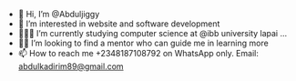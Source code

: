 - 👋 Hi, I’m @Abduljiggy
- 👀 I’m interested in website and software development 
- 👨🏾‍🎓 I’m currently studying computer science  at @ibb university lapai ...
- 👨‍🏫 I’m looking to find a mentor who can guide me in learning more 
- 📫 How to reach me +2348187108792 on WhatsApp only. Email: abdulkadirim89@gmail.com

<!---
Abduljiggy/Abduljiggy is a ✨ special ✨ repository because its `README.md` (this file) appears on your GitHub profile.
You can click the Preview link to take a look at your changes.
--->
